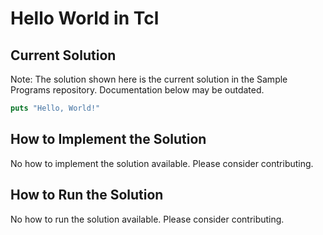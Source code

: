 # Hello World in Tcl

## Current Solution

Note: The solution shown here is the current solution in the Sample Programs repository. Documentation below may be outdated.

```Tcl
puts "Hello, World!"

```

## How to Implement the Solution

No how to implement the solution available. Please consider contributing.

## How to Run the Solution

No how to run the solution available. Please consider contributing.
